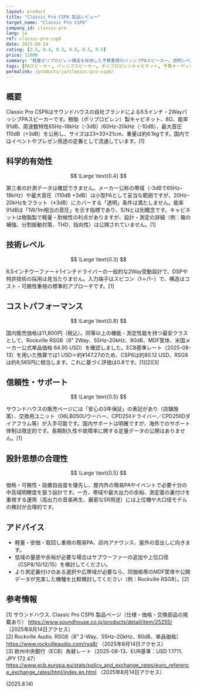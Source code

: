 ```yaml
---
layout: product
title: "Classic Pro CSP6 製品レビュー"
target_name: "Classic Pro CSP6"
company_id: classic-pro
lang: ja
ref: classic-pro-csp6
date: 2025-08-14
rating: [2.5, 0.4, 0.3, 0.8, 0.5, 0.5]
price: 11800
summary: "軽量ポリプロピレン構造を採用した予算重視のパッシブPAスピーカー。透明レベルの測定性能は満たしませんが、軽量・可搬性重視の基本的なPA用途には合理的な機能を提供します。"
tags: [PAスピーカー, パッシブスピーカー, ポリプロピレンキャビネット, 予算オーディオ]
permalink: /products/ja/classic-pro-csp6/
---
```


## 概要

Classic Pro CSP6はサウンドハウスの自社ブランドによる6.5インチ・2WayパッシブPAスピーカーです。樹脂（ポリプロピレン）製キャビネット、8Ω、能率91dB、周波数特性65Hz–18kHz（-3dB）/60Hz–20kHz（-10dB）、最大音圧110dB（+3dB）を公称し、サイズは23×33×21cm、重量は約6.1kgです。国内ではイベントやプレゼン用途の定番として流通しています。[1]

## 科学的有効性

$$ \Large \text{0.4} $$

第三者の計測データは確認できません。メーカー公称の帯域（-3dBで65Hz–18kHz）や最大音圧（110dB +3dB）は小型PAとして妥当な範囲ですが、20Hz–20kHzをフラット（±3dB）にカバーする「透明」条件は満たしません。能率91dBは「1W/1m相当の音圧」を示す指標であり、S/Nとは別概念です。キャビネットは樹脂製で軽量・耐候性の利点がありますが、設計・測定の詳細（例：箱の補強、分割振動対策、THD、指向性）は公開されていません。[1]

## 技術レベル

$$ \Large \text{0.3} $$

6.5インチウーファー＋1インチドライバーの一般的な2Way受動設計で、DSPや特許技術の採用は見当たりません。入力端子はスピコン（1＋/1−）で、構造はコスト・可搬性重視の標準的アプローチです。[1]

## コストパフォーマンス

$$ \Large \text{0.8} $$

国内販売価格は11,800円（税込）。同等以上の機能・測定性能を持つ最安クラスとして、Rockville RSG8（8" 2Way、55Hz–20kHz、90dB、MDF筐体、米国メーカー公式単品価格 64.95 USD）を確認しました。ECB基準レート（2025-08-13）を用いた換算では1 USD＝約¥147.27のため、CSP6は約80.12 USD、RSG8は約9,565円に相当します。これに基づく評価は0.8です。[1][2][3]

## 信頼性・サポート

$$ \Large \text{0.5} $$

サウンドハウスの販売ページには「安心の3年保証」の表記があり（店舗施策）、交換用ユニット（06LB050Uウーハー、CPD25IIドライバー／CPD25IIDダイアフラム等）が入手可能です。国内サポートは明確ですが、海外でのサポート体制は限定的です。長期耐久性や故障率に関する定量データの公開はありません。[1]

## 設計思想の合理性

$$ \Large \text{0.5} $$

価格・可搬性・設置自由度を優先し、屋内外の簡易PAやイベントで必要十分の中高域明瞭度を狙う設計です。一方、帯域や最大出力の余裕、測定面の裏付けを重視する運用（高出力の音楽再生、厳密なSR用途）には上位機や大口径モデルの検討が合理的です。

## アドバイス

- 軽量・安価・取回し重視の簡易PA、店内アナウンス、屋外の音出しに向きます。
- 低域の量感や余裕が必要な場合はサブウーファーの追加や上位口径（CSP8/10/12/15）を検討してください。
- より測定裏付けのある選択や広帯域が必要なら、同価格帯のMDF筐体や公開データが充実した機種を比較検討してください（例：Rockville RSG8）。[2]

## 参考情報

[1] サウンドハウス. Classic Pro CSP6 製品ページ（仕様・価格・交換部品の掲載あり） https://www.soundhouse.co.jp/products/detail/item/25255/ （2025年8月14日アクセス）  
[2] Rockville Audio. RSG8（8" 2-Way、55Hz–20kHz、90dB、単品価格） https://www.rockvilleaudio.com/rsg8/ （2025年8月14日アクセス）  
[3] 欧州中央銀行（ECB）為替レート（2025-08-13、EUR基準：USD 1.1711、JPY 172.47） https://www.ecb.europa.eu/stats/policy_and_exchange_rates/euro_reference_exchange_rates/html/index.en.html （2025年8月14日アクセス）

(2025.8.14)

